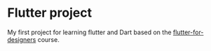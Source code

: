 # Flutter project

My first project for learning flutter and Dart based on the [flutter-for-designers](https://designcode.io/flutter-for-designers) course.
